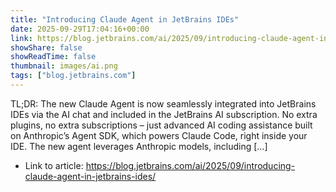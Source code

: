 ```yaml
---
title: "Introducing Claude Agent in JetBrains IDEs"
date: 2025-09-29T17:04:16+00:00
link: https://blog.jetbrains.com/ai/2025/09/introducing-claude-agent-in-jetbrains-ides/
showShare: false
showReadTime: false
thumbnail: images/ai.png
tags: ["blog.jetbrains.com"]
---
```

TL;DR: The new Claude Agent is now seamlessly integrated into JetBrains IDEs via the AI chat and included in the JetBrains AI subscription. No extra plugins, no extra subscriptions – just advanced AI coding assistance built on Anthropic’s Agent SDK, which powers Claude Code, right inside your IDE. The new agent leverages Anthropic models, including […]

- Link to article: https://blog.jetbrains.com/ai/2025/09/introducing-claude-agent-in-jetbrains-ides/